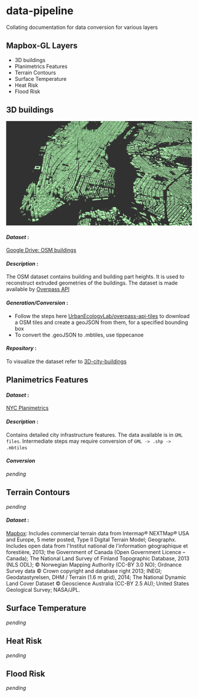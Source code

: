 # data-pipeline
Collating documentation for data conversion for various layers

## Mapbox-GL Layers
- 3D buildings
- Planimetrics Features
- Terrain Contours
- Surface Temperature
- Heat Risk
- Flood Risk

## 3D buildings

![img/mapbox.png](img/mapbox.png)

#### *Dataset* :
[Google Drive: OSM buildings](https://drive.google.com/open?id=0B9dyvT56AXu-R2ZjTFg2dDF2YXM)

#### *Description* :
The OSM dataset contains building and building part heights. It is used to reconstruct extruded geometries of the buildings.
The dataset is made available by [Overpass API](overpass-api.de)

#### *Generation/Conversion* :
- Follow the steps here [UrbanEcologyLab/overpass-api-tiles](https://github.com/UrbanEcologyLab/overpass-api-tiles) to download a OSM tiles and create a geoJSON from them, for a specified bounding box
- To convert the .geoJSON to .mbtiles, use tippecanoe

#### *Repository* :
To visualize the dataset refer to [3D-city-buildings](https://github.com/UrbanEcologyLab/3d-city-buildings)

## Planimetrics Features
#### *Dataset* :
[NYC Planimetrics](https://nycitymap.wordpress.com/tag/planimetrics/)

#### *Description* :
Contains detailed city infrastructure features. The data available is in `GML files`. Intermediate steps may require conversion of `GML -> .shp -> .mbtiles`

#### *Conversion*
*pending*

## Terrain Contours
*pending*

#### *Dataset* :
[Mapbox](https://www.mapbox.com/about/maps/):  Includes commercial terrain data from Intermap® NEXTMap® USA and Europe, 5 meter posted, Type II Digital Terrain Model; Geographx. Includes open data from l'Institut national de l'information géographique et forestière, 2013; the Government of Canada (Open Government Licence – Canada); The National Land Survey of Finland Topographic Database, 2013 (NLS ODL); © Norwegian Mapping Authority (CC-BY 3.0 NO); Ordnance Survey data © Crown copyright and database right 2013; INEGI; Geodatastyrelsen, DHM / Terrain (1.6 m grid), 2014; The National Dynamic Land Cover Dataset © Geoscience Australia (CC-BY 2.5 AU); United States Geological Survey; NASA/JPL.


## Surface Temperature
*pending*

## Heat Risk
*pending*

## Flood Risk
*pending*
